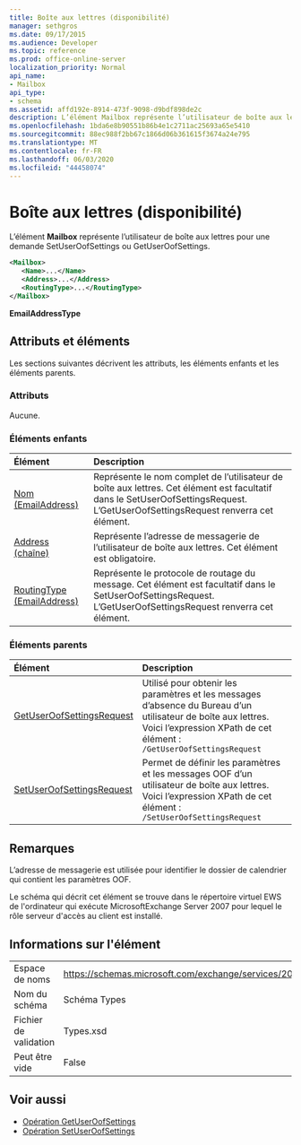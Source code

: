 ```yaml
---
title: Boîte aux lettres (disponibilité)
manager: sethgros
ms.date: 09/17/2015
ms.audience: Developer
ms.topic: reference
ms.prod: office-online-server
localization_priority: Normal
api_name:
- Mailbox
api_type:
- schema
ms.assetid: affd192e-8914-473f-9098-d9bdf898de2c
description: L’élément Mailbox représente l’utilisateur de boîte aux lettres pour une demande SetUserOofSettings ou GetUserOofSettings.
ms.openlocfilehash: 1bda6e8b90551b86b4e1c2711ac25693a65e5410
ms.sourcegitcommit: 88ec988f2bb67c1866d06b361615f3674a24e795
ms.translationtype: MT
ms.contentlocale: fr-FR
ms.lasthandoff: 06/03/2020
ms.locfileid: "44458074"
---
```

# <a name="mailbox-availability"></a>Boîte aux lettres (disponibilité)

L’élément **Mailbox** représente l’utilisateur de boîte aux lettres pour une demande SetUserOofSettings ou GetUserOofSettings. 
  
```xml
<Mailbox>
   <Name>...</Name>
   <Address>...</Address>
   <RoutingType>...</RoutingType>
</Mailbox>
```

**EmailAddressType**

## <a name="attributes-and-elements"></a>Attributs et éléments

Les sections suivantes décrivent les attributs, les éléments enfants et les éléments parents.
  
### <a name="attributes"></a>Attributs

Aucune.
  
### <a name="child-elements"></a>Éléments enfants

|**Élément**|**Description**|
|:-----|:-----|
|[Nom (EmailAddress)](name-emailaddress.md) <br/> |Représente le nom complet de l’utilisateur de boîte aux lettres. Cet élément est facultatif dans le SetUserOofSettingsRequest. L’GetUserOofSettingsRequest renverra cet élément.  <br/> |
|[Address (chaîne)](address-string.md) <br/> |Représente l’adresse de messagerie de l’utilisateur de boîte aux lettres. Cet élément est obligatoire.  <br/> |
|[RoutingType (EmailAddress)](routingtype-emailaddress.md) <br/> |Représente le protocole de routage du message. Cet élément est facultatif dans le SetUserOofSettingsRequest. L’GetUserOofSettingsRequest renverra cet élément.  <br/> |
   
### <a name="parent-elements"></a>Éléments parents

|**Élément**|**Description**|
|:-----|:-----|
|[GetUserOofSettingsRequest](getuseroofsettingsrequest.md) <br/> |Utilisé pour obtenir les paramètres et les messages d’absence du Bureau d’un utilisateur de boîte aux lettres.  <br/> Voici l’expression XPath de cet élément :  <br/>  `/GetUserOofSettingsRequest` <br/> |
|[SetUserOofSettingsRequest](setuseroofsettingsrequest.md) <br/> |Permet de définir les paramètres et les messages OOF d’un utilisateur de boîte aux lettres.  <br/> Voici l’expression XPath de cet élément :  <br/>  `/SetUserOofSettingsRequest` <br/> |
   
## <a name="remarks"></a>Remarques

L’adresse de messagerie est utilisée pour identifier le dossier de calendrier qui contient les paramètres OOF. 
  
Le schéma qui décrit cet élément se trouve dans le répertoire virtuel EWS de l'ordinateur qui exécute MicrosoftExchange Server 2007 pour lequel le rôle serveur d'accès au client est installé.
  
## <a name="element-information"></a>Informations sur l'élément

|||
|:-----|:-----|
|Espace de noms  <br/> |https://schemas.microsoft.com/exchange/services/2006/types  <br/> |
|Nom du schéma  <br/> |Schéma Types  <br/> |
|Fichier de validation  <br/> |Types.xsd  <br/> |
|Peut être vide  <br/> |False  <br/> |
   
## <a name="see-also"></a>Voir aussi

- [Opération GetUserOofSettings](getuseroofsettings-operation.md)
- [Opération SetUserOofSettings](setuseroofsettings-operation.md)

